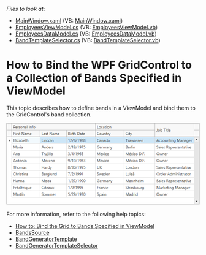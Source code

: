<!-- default file list -->
*Files to look at*:

* [MainWindow.xaml](./CS/GridMVVMBandsSample/MainWindow.xaml) (VB: [MainWindow.xaml](./VB/GridMVVMBandsSample/MainWindow.xaml))
* [EmployeesViewModel.cs](./CS/GridMVVMBandsSample/EmployeesViewModel.cs) (VB: [EmployeesViewModel.vb](./VB/GridMVVMBandsSample/EmployeesViewModel.vb))
* [EmployeesDataModel.cs](./CS/GridMVVMBandsSample/EmployeesDataModel.cs) (VB: [EmployeesDataModel.vb](./VB/GridMVVMBandsSample/EmployeesDataModel.vb))
* [BandTemplateSelector.cs](./CS/GridMVVMBandsSample/BandTemplateSelector.cs) (VB: [BandTemplateSelector.vb](./VB/GridMVVMBandsSample/BandTemplateSelector.vb))
<!-- default file list end -->

# How to Bind the WPF GridControl to a Collection of Bands Specified in ViewModel

This topic describes how to define bands in a ViewModel and bind them to the GridControl's band collection.

![](/Images/wpf_grid_mvvm_bandcolumns125100.png)

For more information, refer to the following help topics: 

* [How to: Bind the Grid to Bands Specified in ViewModel](http://docs.devexpress.com/WPF/117249/controls-and-libraries/data-grid/mvvm-enhancements/binding-to-a-collection-of-bands)
* [BandsSource](https://docs.devexpress.com/WPF/DevExpress.Xpf.Grid.DataControlBase.BandsSource)
* [BandGeneratorTemplate](https://docs.devexpress.com/WPF/DevExpress.Xpf.Grid.DataControlBase.BandGeneratorTemplate)
* [BandGeneratorTemplateSelector](https://docs.devexpress.com/WPF/DevExpress.Xpf.Grid.DataControlBase.BandGeneratorTemplateSelector)

